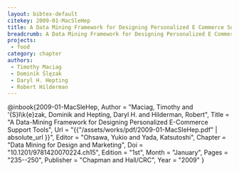 ```yaml
---
layout: bibtex-default
citekey: 2009-01-MacSleHep
title: A Data Mining Framework for Designing Personalized E Commerce Support Tools (2009)
breadcrumb: A Data Mining Framework for Designing Personalized E Commerce Support Tools (2009)
projects:
 - food
category: chapter
authors:
 - Timothy Maciag 
 - Dominik Ślęzak 
 - Daryl H. Hepting 
 - Robert Hilderman 
---
```

@inbook{2009-01-MacSleHep,
	Author =  "Maciag, Timothy and \'{S}l\k{e}zak, Dominik and Hepting, Daryl H. and Hilderman, Robert",
	Title =  "A Data-Mining Framework for Designing Personalized E-Commerce Support Tools",
	Url = \"{{"/assets/works/pdf/2009-01-MacSleHep.pdf" | absolute_url }}\",
	Editor =  "Ohsawa, Yukio and Yada, Katsutoshi",
	Chapter =  "Data Mining for Design and Marketing",
	Doi =  "10.1201/9781420070224.ch15",
	Edition =  "1st",
	Month =  "January",
	Pages =  "235--250",
	Publisher =  "Chapman and Hall/CRC",
	Year =  "2009"
}

